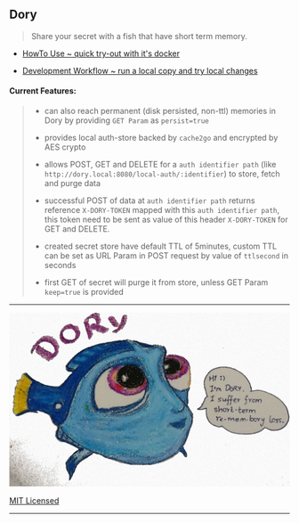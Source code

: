 
## Dory

> Share your secret with a fish that have short term memory.

* [HowTo Use ~ quick try-out with it's docker](./usage)

* [Development Workflow ~ run a local copy and try local changes](./development)

#### Current Features:

> * can also reach permanent (disk persisted, non-ttl) memories in Dory by providing `GET Param` as `persist=true`
>
> * provides local auth-store backed by `cache2go` and encrypted by AES crypto
>
> * allows POST, GET and DELETE for a `auth identifier path` (like `http://dory.local:8080/local-auth/:identifier`) to store, fetch and purge data
>
> * successful POST of data at `auth identifier path` returns reference `X-DORY-TOKEN` mapped with this `auth identifier path`, this token need to be sent as value of this header `X-DORY-TOKEN` for GET and DELETE.
>
> * created secret store have default TTL of 5minutes, custom TTL can be set as URL Param in POST request by value of `ttlsecond` in seconds
>
> * first GET of secret will purge it from store, unless GET Param `keep=true` is provided

---

![image of dory](https://github.com/abhishekkr/dory/raw/master/w3assets/images/dory-1024px.jpg)

[MIT Licensed](https://github.com/abhishekkr/dory/blob/master/LICENSE)

---
